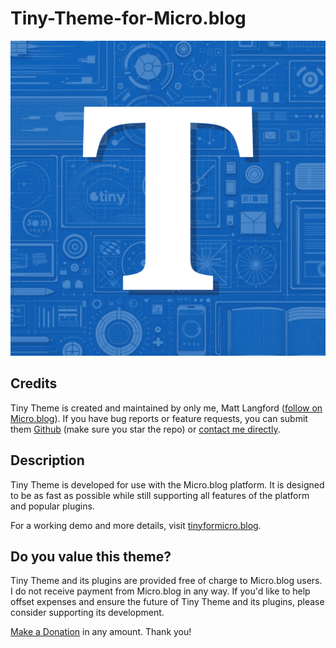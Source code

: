 # Tiny-Theme-for-Micro.blog

![Tiny Theme Screenshot GIF](https://github.com/MattSLangford/Tiny-Theme-for-Micro.blog/blob/main/screenshot.jpg?raw=true)

## Credits

Tiny Theme is created and maintained by only me, Matt Langford ([follow on Micro.blog](http://micro.blog/mtt?remote_follow=1)). If you have bug reports or feature requests, you can submit them [Github](https://github.com/MattSLangford/Tiny-Theme-for-Micro.blog) (make sure you star the repo) or [contact me directly](https://mattlangford.com/about/#contact).

## Description
Tiny Theme is developed for use with the Micro.blog platform. It is designed to be as fast as possible while still supporting all features of the platform and popular plugins.

For a working demo and more details, visit [tinyformicro.blog](https://tinyformicro.blog).

## Do you value this theme?

Tiny Theme and its plugins are provided free of charge to Micro.blog users. I do not receive payment from Micro.blog in any way. If you'd like to help offset expenses and ensure the future of Tiny Theme and its plugins, please consider supporting its development.

[Make a Donation](https://donate.stripe.com/5kAeV7gWk9fk7aE7ss) in any amount. Thank you!
